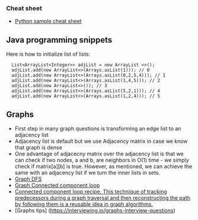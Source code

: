 ### Cheat sheet
- [Python sample cheat sheet](https://docs.google.com/document/d/1LtXh1oew6pZ9D4s5mw_33jzA2UwBfnv9jWh1bkSRTCc/edit?tab=t.0#heading=h.3enwkjss5q83)

## Java programming snippets
Here is how to initialize list of lists:

      List<ArrayList<Integer>> adjList = new ArrayList <>();
      adjList.add(new ArrayList<>(Arrays.asList(1))); // 0
      adjList.add(new ArrayList<>(Arrays.asList(0,2,5,4))); // 1
      adjList.add(new ArrayList<>(Arrays.asList(1,4,5))); // 2
      adjList.add(new ArrayList<>()); // 3
      adjList.add(new ArrayList<>(Arrays.asList(5,2,1))); // 4
      adjList.add(new ArrayList<>(Arrays.asList(1,2,4))); // 5

## Graphs
- First step in many graph questions is transforming an edge list to an adjacency list
- Adjacency list is default but we use Adjacency matrix in case we know that graph is dense
- One advantage of adjacecny matrix over the adjacency list is that we can check if two nodes, a and b, are neighbors in O(1) time - we simply check if matrix[a][b] is true. However, as mentioned, we can achieve the same with an adjacency list if we turn the inner lists in sets.
- [Graph DFS](https://start.interviewing.io/beyond-ctci/part-vii-catalog/graphs#recipe-1)
- [Graph Connected component loop](https://start.interviewing.io/beyond-ctci/part-vii-catalog/graphs#recipe-2)
- [Connected component loop recipe. This technique of tracking predecessors during a graph traversal and then reconstructing the path by following them is a reusable idea in graph algorithms.](https://github.com/sreejap/beyondctci/blob/master/Graphs/GetSimplePath.java)
- [Graphs tips] (https://interviewing.io/graphs-interview-questions)

